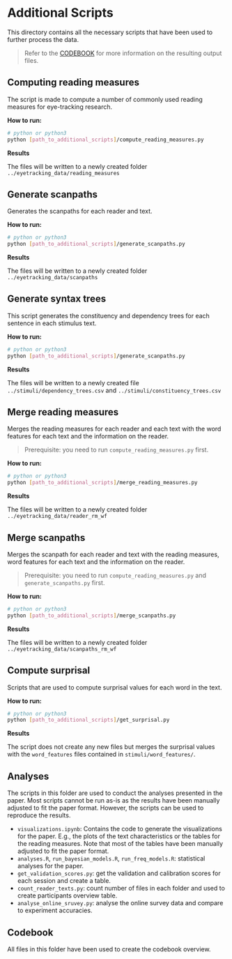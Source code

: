# Additional Scripts

This directory contains all the necessary scripts that have been used to further process the data. 

> Refer to the [CODEBOOK](../CODEBOOK.md) for more information on the resulting output files.


## Computing reading measures

The script is made to compute a number of commonly used reading measures for eye-tracking research.

**How to run:**
 ```bash
 # python or python3
 python [path_to_additional_scripts]/compute_reading_measures.py
 ```

 **Results**

 The files will be written to a newly created folder ``../eyetracking_data/reading_measures``


## Generate scanpaths

Generates the scanpaths for each reader and text.

**How to run:**
 ```bash
 # python or python3
 python [path_to_additional_scripts]/generate_scanpaths.py
 ```

 **Results**

 The files will be written to a newly created folder ``../eyetracking_data/scanpaths``

## Generate syntax trees

This script generates the constituency and dependency trees for each sentence in each stimulus text.

**How to run:**
 ```bash
 # python or python3
 python [path_to_additional_scripts]/generate_scanpaths.py
 ```

 **Results**

 The files will be written to a newly created file ``../stimuli/dependency_trees.csv`` and ``../stimuli/constituency_trees.csv``

## Merge reading measures

Merges the reading measures for each reader and each text with the word features for each text and the information on the reader.
> Prerequisite: you need to run `compute_reading_measures.py` first.


**How to run:**
 ```bash
 # python or python3
 python [path_to_additional_scripts]/merge_reading_measures.py
 ```

 **Results**

 The files will be written to a newly created folder ``../eyetracking_data/reader_rm_wf``

## Merge scanpaths

Merges the scanpath for each reader and text with the reading measures, word features for each text and the information on the reader.
> Prerequisite: you need to run `compute_reading_measures.py` and `generate_scanpaths.py` first.


**How to run:**
 ```bash
 # python or python3
 python [path_to_additional_scripts]/merge_scanpaths.py
 ```

 **Results**

 The files will be written to a newly created folder ``../eyetracking_data/scanpaths_rm_wf``

## Compute surprisal

Scripts that are used to compute surprisal values for each word in the text.

**How to run:**
 ```bash
 # python or python3
 python [path_to_additional_scripts]/get_surprisal.py
 ```

 **Results**

 The script does not create any new files but merges the surprisal values with the `word_features` files contained in
 `stimuli/word_features/`.

## Analyses
The scripts in this folder are used to conduct the analyses presented in the paper. Most scripts cannot be run as-is as the
results have been manually adjusted to fit the paper format. However, the scripts can be used to reproduce the results.

* `visualizations.ipynb`: Contains the code to generate the visualizations for the paper. E.g., the plots of the text characteristics
or the tables for the reading measures. Note that most of the tables have been manually adjusted to fit the paper format.
* `analyses.R`, `run_bayesian_models.R`, `run_freq_models.R`: statistical analyses for the paper.
* `get_validation_scores.py`: get the validation and calibration scores for each session and create a table.
* `count_reader_texts.py`: count number of files in each folder and used to create participants overview table.
* `analyse_online_sruvey.py`: analyse the online survey data and compare to experiment accuracies.

## Codebook
All files in this folder have been used to create the codebook overview.

